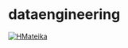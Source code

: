 # dataengineering

[![HMateika](https://circleci.com/gh/HMateika/dataengineering.svg?style=svg)](https://circleci.com/gh/circleci/circleci-docs)
